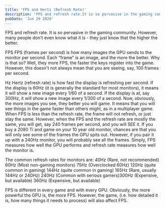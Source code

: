 ```yaml
---
title: 'FPS and Hertz (Refresh Rate)'
description: 'FPS and refresh rate.It is so pervasive in the gaming community.'
pubDate: 'Jun 29 2020'
---
```


FPS and refresh rate. It is so pervasive in the gaming community. However, many people don't even know what it is - they just know that the higher the better.

FPS FPS (frames per second) is how many images the GPU sends to the monitor per second. Each “frame” is an image, and the more the better. Why is that so? Well, they more FPS, the faster the keys register into the game. However, this doesn't not always mean that you are seeing, say, 100 frames per second.

Hz Hertz (refresh rate) is how fast the display is refreshing per second. If the display is 60Hz (it is generally the standard for most monitors), it means it will show a new image every 1/60 of a second. If the display is at, say 300Hz, it will show a new image every 1/300 of a second. Now, obviously, the more images you see, they better you will game. It means that you will see things in the game faster than others might, as in a multiplayer game. When FPS is less than the refresh rate, the frame will not refresh, or just stay the same. However, when the FPS and the refresh rate are mostly the same, you will get, say 240 frames per second, and you will SEE it. If you buy a 2080 Ti and game on your 10 year old monitor, chances are that you will only see some of the frames the GPU spits out. However, if you pair it up with a 240Hz monitor, you will probably see all the frames. Simply, FPS measures how well the GPU performs and refresh rate measures how well the monitor is.

The common refresh rates for monitors are: 40Hz (Rare, not recommended) 60Hz (Most non-gaming monitors) 75Hz (Overclocked 60Hz) 120Hz (quite common in gaming) 144Hz (quite common in gaming) 165Hz (Rare, usually 144Hz or 240Hz) 240Hz (Common with serious gamers)300Hz (Expensive, but available) 360Hz (Expensive, but available)

FPS is different in every game and with every GPU. Obviously, the more powerful the GPU is, the more FPS. However, the game, (i.e. how detailed it is, how many things it needs to process) will also affect FPS.